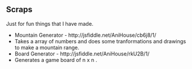 <h2>Scraps</h2>

<p>Just for fun things that I have made.</p>

<ul>
   <li>Mountain Generator - http://jsfiddle.net/AniHouse/cb6j8/1/
      <li>Takes a array of numbers and does some tranformations and drawings to make a mountain range.</li>
   </li>
   <li>Board Generator - http://jsfiddle.net/AniHouse/rkU2B/1/
      <li>Generates a game board of n x n .</li>
   </li> 
</ul>
